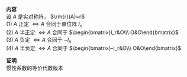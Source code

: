 **内容**  
设 $A$ 是实对称阵， $\rm{r}(A)=r$   
 $(1)\ A$ 正定 $\Leftrightarrow A$ 合同于单位阵 $I_n$   
 $(2)\ A$ 半正定 $\Leftrightarrow A$ 合同于 $\begin{bmatrix}I_r&O\\\ O&O\end{bmatrix}$   
 $(3)\ A$ 负定 $\Leftrightarrow A$ 合同于 $-I_n$   
 $(4)\ A$ 半负定 $\Leftrightarrow A$ 合同于 $\begin{bmatrix}-I_r&O\\\ O&O\end{bmatrix}$   
  
**证明**  
惯性系数的等价代数版本  
